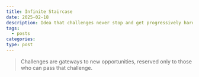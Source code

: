 ```yaml
---
title: Infinite Staircase
date: 2025-02-18
description: Idea that challenges never stop and get progressively harder
tags:
  - posts
categories: 
type: post
---
```


> Challenges are gateways to new opportunities, 
> reserved only to those who can pass that challenge.
